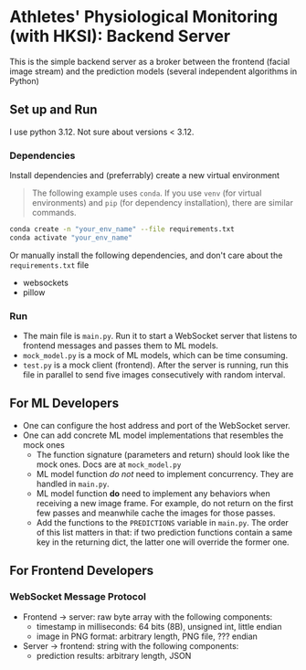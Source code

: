# Athletes' Physiological Monitoring (with HKSI): Backend Server

This is the simple backend server as a broker between the frontend (facial image stream) and the prediction models (several independent algorithms in Python)

## Set up and Run

I use python 3.12. Not sure about versions < 3.12.

### Dependencies

Install dependencies and (preferrably) create a new virtual environment

> The following example uses `conda`.
> If you use `venv` (for virtual environments) and `pip` (for dependency installation),
> there are similar commands.

```sh
conda create -n "your_env_name" --file requirements.txt
conda activate "your_env_name"
```

Or manually install the following dependencies, and don't care about the `requirements.txt` file
* websockets
* pillow

### Run

* The main file is `main.py`. Run it to start a WebSocket server that listens to frontend messages and passes them to ML models.
* `mock_model.py` is a mock of ML models, which can be time consuming.
* `test.py` is a mock client (frontend). After the server is running, run this file in parallel to send five images consecutively with random interval.

## For ML Developers

* One can configure the host address and port of the WebSocket server.
* One can add concrete ML model implementations that resembles the mock ones
    * The function signature (parameters and return) should look like the mock ones. Docs are at `mock_model.py`
    * ML model function *do not* need to implement concurrency. They are handled in `main.py`.
    * ML model function **do** need to implement any behaviors when receiving a new image frame. For example, do not return on the first few passes and meanwhile cache the images for those passes.
    * Add the functions to the `PREDICTIONS` variable in `main.py`. The order of this list matters in that: if two prediction functions contain a same key in the returning dict, the latter one will override the former one.

## For Frontend Developers

### WebSocket Message Protocol

* Frontend -> server: raw byte array with the following components:
    * timestamp in milliseconds: 64 bits (8B), unsigned int, little endian
    * image in PNG format: arbitrary length, PNG file, ??? endian
* Server -> frontend: string with the following components:
    * prediction results: arbitrary length, JSON
